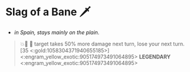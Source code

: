 # **Slag of a Bane** 🗡️ 
- *in Spain, stays mainly on the plain.*

> 💥🚫 🔀 target takes 50% more damage next turn, lose your next turn. [35 <:gold:1058304371940655185>]
<:engram_yellow_exotic:905174973491064895> __LEGENDARY__ <:engram_yellow_exotic:905174973491064895>
